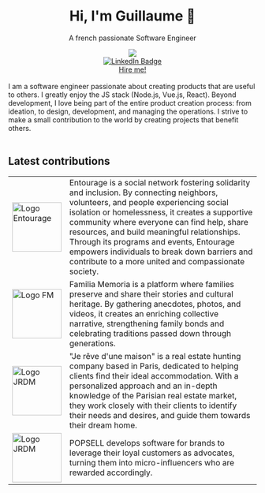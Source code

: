 <div id="header" align="center">
  <h1>Hi, I'm Guillaume 👋</h1>
  <p>A french passionate Software Engineer</p>
  <img src="https://media.giphy.com/media/v1.Y2lkPTc5MGI3NjExeWY3d3psbWtmNmxzbjZscnpnZG15dXlkZWhxNGRuaXMyMzZuMjV5dCZlcD12MV9pbnRlcm5hbF9naWZfYnlfaWQmY3Q9Zw/3o7aCTfyhYawdOXcFW/giphy.gif" />
  <div id="badges">
    <a href="https://www.linkedin.com/in/guillaumecauchois/">
      <img src="https://img.shields.io/badge/LinkedIn-blue?style=for-the-badge&logo=linkedin&logoColor=white" alt="LinkedIn Badge"/>
    </a>
  </div>
  <a href="mailto:guillobits@gmail.com">Hire me!</a>
</div>
<br>
<div class="full-description">
  I am a software engineer passionate about creating products that are useful to others. I greatly enjoy the JS stack (Node.js, Vue.js, React). Beyond development, I love being part of the entire product creation process: from ideation, to  design, development, and managing the operations. I strive to make a small contribution to the world by creating projects that benefit others.
</div>
<br>
<div class="latest-contributions">
  <h2>Latest contributions</h2>
  <table>
    <tr>
      <td>
        <a href="https://entourage.social/">
          <img src="https://play-lh.googleusercontent.com/nAAXKx-PPqsi4FUqZ-BcrxO4SmEel0TDdvHEYxUvMHb9lHhmR5r2p1GZ2nUhOnmZe9A" alt="Logo Entourage" width="100" />
        </a>
      </td>
      <td>
        Entourage is a social network fostering solidarity and inclusion. By connecting neighbors, volunteers, and people experiencing social isolation or homelessness, it creates a supportive community where everyone can find help, share resources, and build meaningful relationships. Through its programs and events, Entourage empowers individuals to break down barriers and contribute to a more united and compassionate society.
      </td>
    </tr>
    <tr>
      <td>
        <a href="https://app.familiamemoria.com/">
          <img src="https://app.familiamemoria.com/assets/logo-27ebb960.svg" alt="Logo FM" width="100" />
        </a>
      </td>
      <td>
        Familia Memoria is a platform where families preserve and share their stories and cultural heritage. By gathering anecdotes, photos, and videos, it creates an enriching collective narrative, strengthening family bonds and celebrating traditions passed down through generations.
      </td>
    </tr>
    <tr>
      <td>
        <a href="https://popsell.com">
          <img src="https://scontent-cdg4-1.xx.fbcdn.net/v/t39.30808-6/362233083_748723660591655_4547421246440957653_n.jpg?_nc_cat=105&ccb=1-7&_nc_sid=5f2048&_nc_ohc=XsEZ5UH6PFYQ7kNvgEFDGiF&_nc_ht=scontent-cdg4-1.xx&oh=00_AYDQCgqREkT0x2EvQ6oe7ekgiTvKI6bHfUtz9LwXb682Yw&oe=66566849" alt="Logo JRDM" width="100" />
        </a>
      </td>
      <td>
        "Je rêve d'une maison" is a real estate hunting company based in Paris, dedicated to helping clients find their ideal accommodation. With a personalized approach and an in-depth knowledge of the Parisian real estate market, they work closely with their clients to identify their needs and desires, and guide them towards their dream home.
      </td>
    </tr>
     <tr>
      <td>
        <a href="https://jerevedunemaison.com">
          <img src="https://media.licdn.com/dms/image/D4E0BAQGz4lGiPiy14w/company-logo_200_200/0/1697447702732/popsell_logo?e=1724889600&v=beta&t=76kuzGCHlcpdMk5Iy_aL9KGETGEhdhBWAfb1cUCC71o" alt="Logo JRDM" width="100" />
        </a>
      </td>
      <td>
        POPSELL develops software for brands to leverage their loyal customers as advocates, turning them into micro-influencers who are rewarded accordingly.
      </td>
    </tr>
  </table>
</div>
